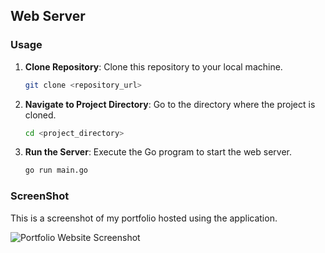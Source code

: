 ## Web Server

### Usage

1. **Clone Repository**: Clone this repository to your local machine.
    ```bash
    git clone <repository_url>
    ```

2. **Navigate to Project Directory**: Go to the directory where the project is cloned.
    ```bash
    cd <project_directory>
    ```

3. **Run the Server**: Execute the Go program to start the web server.
   ```bash
   go run main.go

### ScreenShot
This is a screenshot of my portfolio hosted using the application.





![Portfolio Website Screenshot](image.png)
